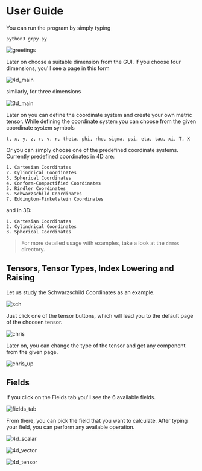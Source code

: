 # User Guide

You can run the program by simply typing

    python3 grpy.py

![greetings](https://user-images.githubusercontent.com/45866787/212770215-87e7f60e-54cd-4dcd-b625-31a13ab2ded0.png)

Later on choose a suitable dimension from the GUI. If you choose four dimensions, you'll see a page in this form

![4d_main](https://user-images.githubusercontent.com/45866787/212770239-3229dd1f-2ba9-4549-a230-7682a702127f.png)

similarly, for three dimensions

![3d_main](https://user-images.githubusercontent.com/45866787/212770264-54d0455c-54b9-4a07-ba9b-fe1cd6e3efa9.png)

Later on you can define the coordinate system and create your own metric tensor. While defining the coordinate system you can choose from the given coordinate system symbols

    t, x, y, z, r, v, r, theta, phi, rho, sigma, psi, eta, tau, xi, T, X

Or you can simply choose one of the predefined coordinate systems. Currently predefined coordinates in 4D are:

    1. Cartesian Coordinates
    2. Cylindrical Coordinates
    3. Spherical Coordinates
    4. Conform-Compactified Coordinates
    5. Rindler Coordinates
    6. Schwarzschild Coordinates
    7. Eddington-Finkelstein Coordinates

and in 3D:

    1. Cartesian Coordinates
    2. Cylindrical Coordinates
    3. Spherical Coordinates

> For more detailed usage with examples, take a look at the `demos` directory.

## Tensors, Tensor Types, Index Lowering and Raising

Let us study the Schwarzschild Coordinates as an example.

![sch](https://user-images.githubusercontent.com/45866787/212770513-d3462d10-504e-44fd-88dd-746dc4a847a1.png)

Just click one of the tensor buttons, which will lead you to the default page of the choosen tensor.

![chris](https://user-images.githubusercontent.com/45866787/212770634-f5c2c0b1-3da1-45ea-8358-6c4f0686ca31.png)

Later on, you can change the type of the tensor and get any component from the given page.

![chris_up](https://user-images.githubusercontent.com/45866787/212770640-f51587e7-ad06-487b-89a1-03edf70209bd.png)

## Fields

If you click on the Fields tab you'll see the 6 available fields.

![fields_tab](https://user-images.githubusercontent.com/45866787/212770355-8acf8252-ba73-43c0-9de8-5e81e2495cd7.png)

From there, you can pick the field that you want to calculate. After typing your field, you can perform any available operation.

![4d_scalar](https://user-images.githubusercontent.com/45866787/212770367-d406ed7b-8e1d-43b1-b6fd-61ec167b15a1.png)

![4d_vector](https://user-images.githubusercontent.com/45866787/212770377-e4cb3a62-87de-4ca3-85f7-4a6afb69ac8c.png)

![4d_tensor](https://user-images.githubusercontent.com/45866787/212770390-8cff92d8-5db4-4b7b-8965-5a5ef5ac20a1.png)

